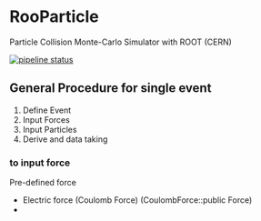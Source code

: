 # RooParticle
Particle Collision Monte-Carlo Simulator with ROOT (CERN)

[![pipeline status](https://gitlab.cern.ch/mkwon/RooParticle/badges/master/pipeline.svg)](https://gitlab.cern.ch/mkwon/RooParticle/commits/master)

## General Procedure for single event

1. Define Event
2. Input Forces
3. Input Particles
4. Derive and data taking

### to input force

Pre-defined force
* Electric force (Coulomb Force) (CoulombForce::public Force)
* 


